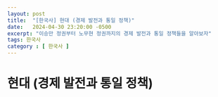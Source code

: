 ```yaml
---
layout: post
title:  "[한국사] 현대 (경제 발전과 통일 정책)"
date:   2024-04-30 23:20:00 -0500
excerpt: "이승만 정권부터 노무현 정권까지의 경제 발전과 통일 정책들을 알아보자"
tags: 한국사
category : [ 한국사 ]
---
```


# 현대 (경제 발전과 통일 정책)
